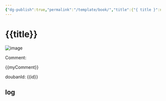 ```yaml
---
{"dg-publish":true,"permalink":"/template/book/","title":{"{ title }":null},"created":"2025-06-16T14:31:17.309+08:00"}
---
```



# {{title}}

![image]({{image}})

Comment: 

{{myComment}}

doubanId: {{id}}

## log

